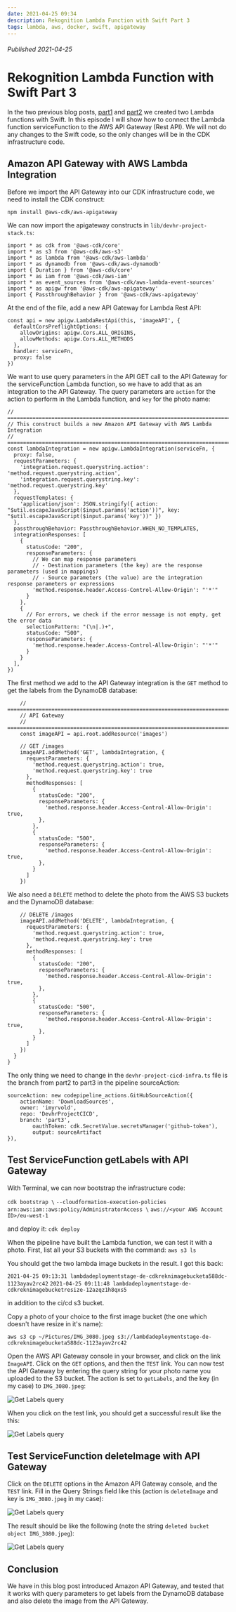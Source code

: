 ```yaml
---
date: 2021-04-25 09:34
description: Rekognition Lambda Function with Swift Part 3
tags: lambda, aws, docker, swift, apigateway
---
```

###### Published 2021-04-25
# Rekognition Lambda Function with Swift Part 3

In the two previous blog posts, [part1](aws/rekognition-lambda-part-1) and [part2](aws/rekognition-lambda-part-2) we created two Lambda functions with Swift.  In this episode I will show how to connect the Lambda function serviceFunction to the AWS API Gateway (Rest API). We will not do any changes to the Swift code, so the only changes will be in the CDK infrastructure code.

## Amazon API Gateway with AWS Lambda Integration

Before we import the API Gateway into our CDK infrastructure code, we need to install the CDK construct:

`npm install @aws-cdk/aws-apigateway`

We can now import the apigateway constructs in `lib/devhr-project-stack.ts`:

```
import * as cdk from '@aws-cdk/core'
import * as s3 from '@aws-cdk/aws-s3'
import * as lambda from '@aws-cdk/aws-lambda'
import * as dynamodb from '@aws-cdk/aws-dynamodb'
import { Duration } from '@aws-cdk/core'
import * as iam from '@aws-cdk/aws-iam'
import * as event_sources from '@aws-cdk/aws-lambda-event-sources'
import * as apigw from '@aws-cdk/aws-apigateway'
import { PassthroughBehavior } from '@aws-cdk/aws-apigateway'
```

At the end of the file, add a new API Gateway for Lambda Rest API:

```
const api = new apigw.LambdaRestApi(this, 'imageAPI', {
  defaultCorsPreflightOptions: {
    allowOrigins: apigw.Cors.ALL_ORIGINS,
    allowMethods: apigw.Cors.ALL_METHODS
  },
  handler: serviceFn,
  proxy: false
})
```

We want to use query parameters in the API GET call to the API Gateway for the serviceFunction Lambda function, so we have to add that as an integration to the API Gateway. The query parameters are `action` for the action to perform in the Lambda function, and `key` for the photo name:

```
// =====================================================================================
// This construct builds a new Amazon API Gateway with AWS Lambda Integration
// =====================================================================================
const lambdaIntegration = new apigw.LambdaIntegration(serviceFn, {
  proxy: false,
  requestParameters: {
    'integration.request.querystring.action': 'method.request.querystring.action',
    'integration.request.querystring.key': 'method.request.querystring.key'
  },
  requestTemplates: {
    'application/json': JSON.stringify({ action: "$util.escapeJavaScript($input.params('action'))", key: "$util.escapeJavaScript($input.params('key'))" })
  },
  passthroughBehavior: PassthroughBehavior.WHEN_NO_TEMPLATES,
  integrationResponses: [
    {
      statusCode: "200",
      responseParameters: {
        // We can map response parameters
        // - Destination parameters (the key) are the response parameters (used in mappings)
        // - Source parameters (the value) are the integration response parameters or expressions
        'method.response.header.Access-Control-Allow-Origin': "'*'"
      }
    },
    {
      // For errors, we check if the error message is not empty, get the error data
      selectionPattern: "(\n|.)+",
      statusCode: "500",
      responseParameters: {
        'method.response.header.Access-Control-Allow-Origin': "'*'"
      }
    }
  ],
})
```

The first method we add to the API Gateway integration is the `GET` method to get the labels from the DynamoDB database:

```
    // =====================================================================================
    // API Gateway
    // =====================================================================================
    const imageAPI = api.root.addResource('images')
​
    // GET /images
    imageAPI.addMethod('GET', lambdaIntegration, {
      requestParameters: {
        'method.request.querystring.action': true,
        'method.request.querystring.key': true
      },
      methodResponses: [
        {
          statusCode: "200",
          responseParameters: {
            'method.response.header.Access-Control-Allow-Origin': true,
          },
        },
        {
          statusCode: "500",
          responseParameters: {
            'method.response.header.Access-Control-Allow-Origin': true,
          },
        }
      ]
    })
```

We also need a `DELETE` method to delete the photo from the AWS S3 buckets and the DynamoDB database:

```
    // DELETE /images
    imageAPI.addMethod('DELETE', lambdaIntegration, {
      requestParameters: {
        'method.request.querystring.action': true,
        'method.request.querystring.key': true
      },
      methodResponses: [
        {
          statusCode: "200",
          responseParameters: {
            'method.response.header.Access-Control-Allow-Origin': true,
          },
        },
        {
          statusCode: "500",
          responseParameters: {
            'method.response.header.Access-Control-Allow-Origin': true,
          },
        }
      ]
    })
  }
}
```

The only thing we need to change in the `devhr-project-cicd-infra.ts` file is the branch from part2 to part3 in the pipeline sourceAction:

```
sourceAction: new codepipeline_actions.GitHubSourceAction({
    actionName: 'DownloadSources',
    owner: 'imyrvold',
    repo: 'DevhrProjectCICD',
    branch: 'part3',
        oauthToken: cdk.SecretValue.secretsManager('github-token'),
        output: sourceArtifact
}),
```

## Test ServiceFunction getLabels with API Gateway

With Terminal, we can now bootstrap the infrastructure code:

`cdk bootstrap \`
`--cloudformation-execution-policies arn:aws:iam::aws:policy/AdministratorAccess \`
`aws://<your AWS Account ID>/eu-west-1`  


and deploy it: `cdk deploy`

When the pipeline have built the Lambda function, we can test it with a photo.
First, list all your S3 buckets with the command:
`aws s3 ls`

You should get the two lambda image buckets in the result. I got this back:

`2021-04-25 09:13:31 lambdadeploymentstage-de-cdkreknimagebucketa588dc-1123ayav2rc42`
`2021-04-25 09:11:48 lambdadeploymentstage-de-cdkreknimagebucketresize-12azqz1h8qxs5`

in addition to the ci/cd s3 bucket.

Copy a photo of your choice to the first image bucket (the one which doesn't have resize in it's name):

`aws s3 cp ~/Pictures/IMG_3080.jpeg s3://lambdadeploymentstage-de-cdkreknimagebucketa588dc-1123ayav2rc42`

Open the AWS API Gateway console in your browser, and click on the link `ImageAPI`. Click on the `GET` options, and then the `TEST` link. You can now test the API Gateway by entering the query string for your photo name you uploaded to the S3 bucket. The action is set to `getLabels`, and the key (in my case) to `IMG_3080.jpeg`:

![Get Labels query](/images/lambda/getLabels_query.png)

When you click on the test link, you should get a successful result like the this:

![Get Labels query](/images/lambda/getLabels_query_result.png)

## Test ServiceFunction deleteImage with API Gateway

Click on the `DELETE` options in the Amazon API Gateway console, and the `TEST` link. 
Fill in the Query Strings field like this (action is `deleteImage` and key is `IMG_3080.jpeg` in my case):

![Get Labels query](/images/lambda/deleteImage_query.png)

The result should be like the following (note the string `deleted bucket object IMG_3080.jpeg`):

![Get Labels query](/images/lambda/deleteImage_query_result.png)

## Conclusion

We have in this blog post introduced Amazon API Gateway, and tested that it works with query parameters to get labels from the DynamoDB database and also delete the image from the API Gateway.

